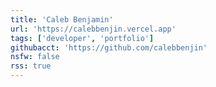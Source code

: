```yaml
---
title: 'Caleb Benjamin'
url: 'https://calebbenjin.vercel.app'
tags: ['developer', 'portfolio']
githubacct: 'https://github.com/calebbenjin'
nsfw: false
rss: true
---
```


